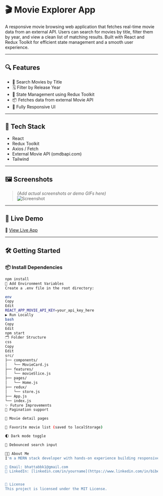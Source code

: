 # 🎬 Movie Explorer App

A responsive movie browsing web application that fetches real-time movie data from an external API. Users can search for movies by title, filter them by year, and view a clean list of matching results. Built with React and Redux Toolkit for efficient state management and a smooth user experience.

---

## 🔍 Features

- 🔎 Search Movies by Title
- 🗓️ Filter by Release Year
- 🧠 State Management using Redux Toolkit
- 📦 Fetches data from external Movie API
- 📱 Fully Responsive UI

---

## 🧰 Tech Stack

- React
- Redux Toolkit
- Axios / Fetch
- External Movie API (omdbapi.com)
- Tailwind 

---

## 🖼️ Screenshots

> *(Add actual screenshots or demo GIFs here)*  
> ![Screenshot](link-to-image)

---

## 🚀 Live Demo

🔗 [View Live App](https://your-live-demo-link.vercel.app)

---

## 🛠️ Getting Started

### 📦 Install Dependencies

```bash
npm install
🔑 Add Environment Variables
Create a .env file in the root directory:

env
Copy
Edit
REACT_APP_MOVIE_API_KEY=your_api_key_here
▶️ Run Locally
bash
Copy
Edit
npm start
🗂️ Folder Structure
css
Copy
Edit
src/
├── components/
│   └── MovieCard.js
├── features/
│   └── movieSlice.js
├── pages/
│   └── Home.js
├── redux/
│   └── store.js
├── App.js
└── index.js
✨ Future Improvements
🌟 Pagination support

📄 Movie detail pages

💾 Favorite movie list (saved to localStorage)

🌓 Dark mode toggle

🔄 Debounced search input

👨‍💻 About Me
I'm a MERN stack developer with hands-on experience building responsive, real-world web applications using React, Redux, and external APIs. This project demonstrates my ability to work with live data, handle state globally, and deliver clean UI/UX.

📧 Email: bhattabbk1@gmail.com
🔗 LinkedIn: [linkedin.com/in/yourname](https://www.linkedin.com/in/bibek-bhatta-51368b1b2/)


📜 License
This project is licensed under the MIT License.
